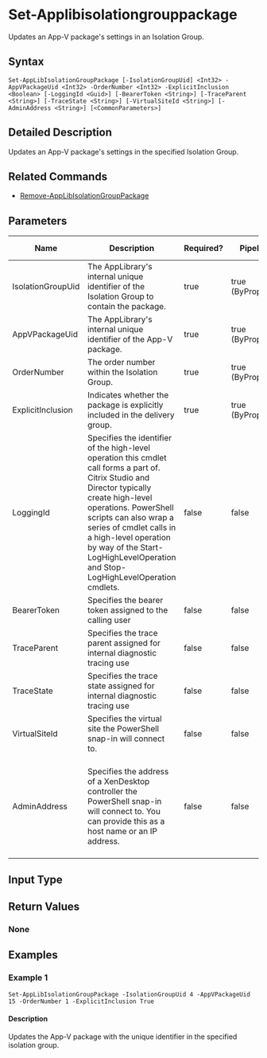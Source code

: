 ﻿
# Set-Applibisolationgrouppackage
Updates an App-V package's settings in an Isolation Group.
## Syntax

```
Set-AppLibIsolationGroupPackage [-IsolationGroupUid] <Int32> -AppVPackageUid <Int32> -OrderNumber <Int32> -ExplicitInclusion <Boolean> [-LoggingId <Guid>] [-BearerToken <String>] [-TraceParent <String>] [-TraceState <String>] [-VirtualSiteId <String>] [-AdminAddress <String>] [<CommonParameters>]
```

## Detailed Description
Updates an App-V package's settings in the specified Isolation Group.


## Related Commands

* [Remove-AppLibIsolationGroupPackage](../Remove-AppLibIsolationGroupPackage/)
## Parameters
| Name   | Description | Required? | Pipeline Input | Default Value |
| --- | --- | --- | --- | --- |
| IsolationGroupUid | The AppLibrary's internal unique identifier of the Isolation Group to contain the package. | true | true (ByPropertyName) |  |
| AppVPackageUid | The AppLibrary's internal unique identifier of the App-V package. | true | true (ByPropertyName) |  |
| OrderNumber | The order number within the Isolation Group. | true | true (ByPropertyName) |  |
| ExplicitInclusion | Indicates whether the package is explicitly included in the delivery group. | true | true (ByPropertyName) |  |
| LoggingId | Specifies the identifier of the high-level operation this cmdlet call forms a part of. Citrix Studio and Director typically create high-level operations. PowerShell scripts can also wrap a series of cmdlet calls in a high-level operation by way of the Start-LogHighLevelOperation and Stop-LogHighLevelOperation cmdlets. | false | false |  |
| BearerToken | Specifies the bearer token assigned to the calling user | false | false |  |
| TraceParent | Specifies the trace parent assigned for internal diagnostic tracing use | false | false |  |
| TraceState | Specifies the trace state assigned for internal diagnostic tracing use | false | false |  |
| VirtualSiteId | Specifies the virtual site the PowerShell snap-in will connect to. | false | false |  |
| AdminAddress | Specifies the address of a XenDesktop controller the PowerShell snap-in will connect to. You can provide this as a host name or an IP address. | false | false | Localhost. Once a value is provided by any cmdlet, this value becomes the default. |

## Input Type

### 

## Return Values

### None

## Examples

### Example 1

```
Set-AppLibIsolationGroupPackage -IsolationGroupUid 4 -AppVPackageUid 15 -OrderNumber 1 -ExplicitInclusion True
```

#### Description
Updates the App-V package with the unique identifier in the specified isolation group.

